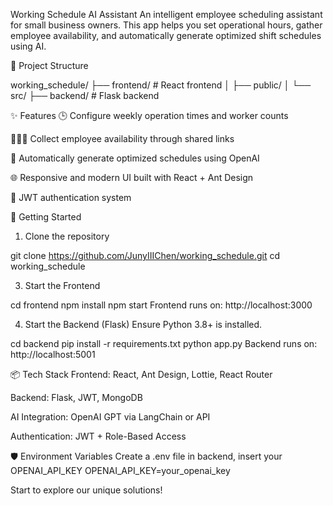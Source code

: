 Working Schedule AI Assistant
An intelligent employee scheduling assistant for small business owners.
This app helps you set operational hours, gather employee availability, and automatically generate optimized shift schedules using AI.

📂 Project Structure

working_schedule/
├── frontend/           # React frontend
│   ├── public/
│   └── src/
├── backend/            # Flask backend

✨ Features
🕒 Configure weekly operation times and worker counts

🧑‍🤝‍🧑 Collect employee availability through shared links

🤖 Automatically generate optimized schedules using OpenAI

🌐 Responsive and modern UI built with React + Ant Design

🔐 JWT authentication system

🚀 Getting Started
1. Clone the repository

git clone https://github.com/JunyIIIChen/working_schedule.git
cd working_schedule

3. Start the Frontend

cd frontend
npm install
npm start
Frontend runs on: http://localhost:3000

4. Start the Backend (Flask)
Ensure Python 3.8+ is installed.

cd backend
pip install -r requirements.txt
python app.py
Backend runs on: http://localhost:5001

📦 Tech Stack
Frontend: React, Ant Design, Lottie, React Router

Backend: Flask, JWT, MongoDB

AI Integration: OpenAI GPT via LangChain or API

Authentication: JWT + Role-Based Access


🛡️ Environment Variables
Create a .env file in backend, insert your OPENAI_API_KEY
OPENAI_API_KEY=your_openai_key

Start to explore our unique solutions!
